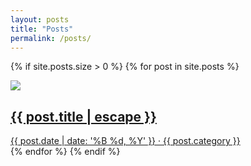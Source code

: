 ```yaml
---
layout: posts
title: "Posts"
permalink: /posts/
---
```


{% if site.posts.size > 0 %}
  {% for post in site.posts %}
  <div class="c-grid-blog-post">
    <a href="{{ post.url | relative_url }}">
        <div class="c-grid-blog-post-artwork" style="background:{{ post.color }};"><img src="/assets/img/{{ post.image }}.png"></div>
        <h2><span>{{ post.title | escape }}</span></h2>
        <span class="c-grid-blog-post-meta">{{ post.date | date: '%B %d, %Y' }}  ·  <span>{{ post.category }}</span></span>
        </a>
  </div>  
  {% endfor %}
{% endif %} 
